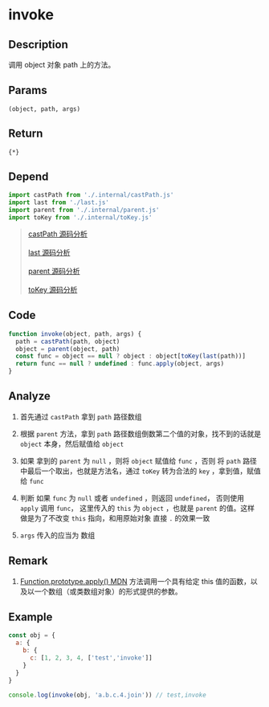 # invoke

## Description
调用 object 对象 path 上的方法。

## Params
`(object, path, args)`

## Return
`{*}`

## Depend
```js
import castPath from './.internal/castPath.js'
import last from './last.js'
import parent from './.internal/parent.js'
import toKey from './.internal/toKey.js'
```
> [castPath 源码分析](../internal/castPath.md)
> <br/>
> <br/>
> [last 源码分析](./last.md)
> <br/>
> <br/>
> [parent 源码分析](../internal/parent.md)
> <br/>
> <br/>
> [toKey 源码分析](../internal/toKey.md)

## Code
```js
function invoke(object, path, args) {
  path = castPath(path, object)
  object = parent(object, path)
  const func = object == null ? object : object[toKey(last(path))]
  return func == null ? undefined : func.apply(object, args)
}
```

## Analyze
1. 首先通过 `castPath` 拿到 `path` 路径数组
   
2. 根据 `parent` 方法，拿到 `path` 路径数组倒数第二个值的对象，找不到的话就是 `object` 本身，然后赋值给 `object`
3. 如果 拿到的 `parent` 为 `null` ，则将 `object` 赋值给 `func` ，否则 将 `path` 路径中最后一个取出，也就是方法名，通过 `toKey` 转为合法的 `key` ，拿到值，赋值给 `func`
4. 判断 如果 `func` 为 `null` 或者 `undefined` ，则返回 `undefined`， 否则使用 `apply` 调用 `func`， 这里传入的 `this`  为 `object` ，也就是 `parent` 的值。这样做是为了不改变 `this` 指向，和用原始对象 直接 `.` 的效果一致
5. `args` 传入的应当为 数组

## Remark
1. [Function.prototype.apply() MDN](https://developer.mozilla.org/zh-CN/docs/Web/JavaScript/Reference/Global_Objects/Function/apply) 方法调用一个具有给定 this 值的函数，以及以一个数组（或类数组对象）的形式提供的参数。

## Example
```js
const obj = {
  a: {
    b: {
      c: [1, 2, 3, 4, ['test','invoke']]
    }
  }
}

console.log(invoke(obj, 'a.b.c.4.join')) // test,invoke
```
